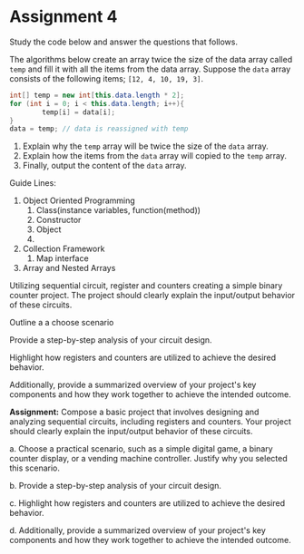 # Assignment 4

Study the code below and answer the questions that follows.

The algorithms below create an array twice the size of the data array called  `temp` and fill it with all the items from the data array. Suppose the `data` array  consists of the following items; `[12, 4, 10, 19, 3]`. 

```java
int[] temp = new int[this.data.length * 2];  
for (int i = 0; i < this.data.length; i++){ 
		temp[i] = data[i]; 
} 
data = temp; // data is reassigned with temp 
```

1. Explain why the `temp` array will be twice the size of the `data` array.   
2. Explain how the items from the `data` array will copied to the `temp`  array.
3. Finally, output the content of the `data` array.

Guide Lines:

1. Object Oriented Programming
   1. Class(instance variables, function(method))
   2. Constructor
   3. Object
   4. 
2. Collection Framework
   1. Map interface
3. Array and Nested Arrays





Utilizing sequential circuit, register and counters creating a simple binary counter project. The project should clearly explain the input/output behavior of these circuits. 

Outline a a choose scenario

Provide a step-by-step analysis of your circuit design. 

Highlight how registers and counters are utilized to achieve the desired behavior.

Additionally, provide a summarized overview of your project's key components and how they work together to achieve the intended outcome.

**Assignment:** Compose a basic project that involves designing and analyzing sequential circuits, including registers and counters. Your project should clearly explain the input/output behavior of these circuits. 

a. Choose a practical scenario, such as a simple digital game, a binary counter display, or a vending machine controller. Justify why you selected this scenario. 

b. Provide a step-by-step analysis of your circuit design. 

c. Highlight how registers and counters are utilized to achieve the desired behavior. 

d. Additionally, provide a summarized overview of your project's key components and how they work together to achieve the intended outcome. 

